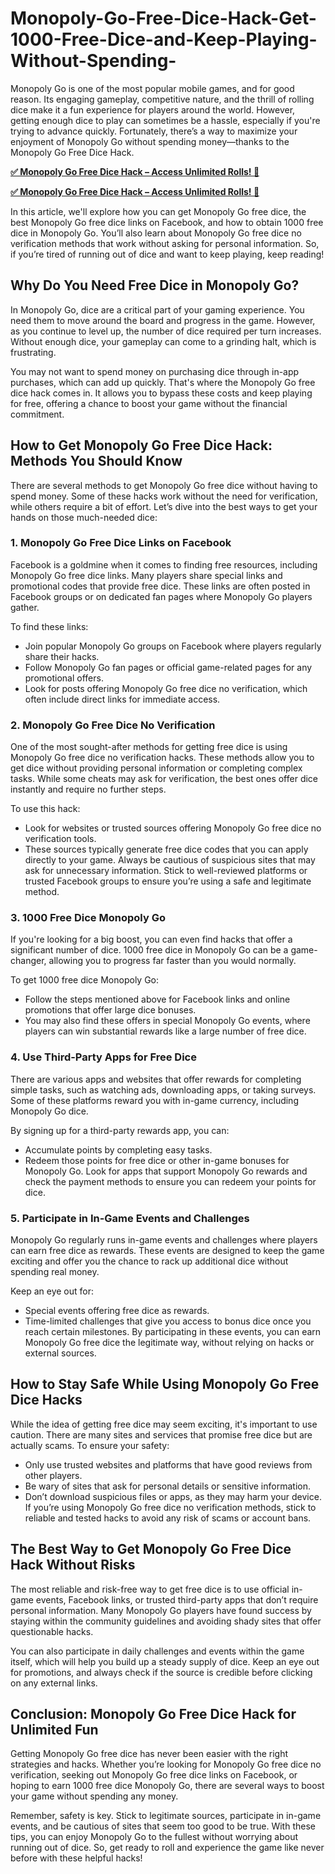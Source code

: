 # Monopoly-Go-Free-Dice-Hack-Get-1000-Free-Dice-and-Keep-Playing-Without-Spending-
Monopoly Go is one of the most popular mobile games, and for good reason. Its engaging gameplay, competitive nature, and the thrill of rolling dice make it a fun experience for players around the world. However, getting enough dice to play can sometimes be a hassle, especially if you're trying to advance quickly. Fortunately, there’s a way to maximize your enjoyment of Monopoly Go without spending money—thanks to the Monopoly Go Free Dice Hack.

**[✅ Monopoly Go Free Dice Hack – Access Unlimited Rolls! 🎲](https://givxo.com/monopoly-go-dice-generator/)**

**[✅ Monopoly Go Free Dice Hack – Access Unlimited Rolls! 🎲](https://givxo.com/monopoly-go-dice-generator/)**

In this article, we'll explore how you can get Monopoly Go free dice, the best Monopoly Go free dice links on Facebook, and how to obtain 1000 free dice in Monopoly Go. You’ll also learn about Monopoly Go free dice no verification methods that work without asking for personal information. So, if you’re tired of running out of dice and want to keep playing, keep reading!

## Why Do You Need Free Dice in Monopoly Go?
In Monopoly Go, dice are a critical part of your gaming experience. You need them to move around the board and progress in the game. However, as you continue to level up, the number of dice required per turn increases. Without enough dice, your gameplay can come to a grinding halt, which is frustrating.

You may not want to spend money on purchasing dice through in-app purchases, which can add up quickly. That's where the Monopoly Go free dice hack comes in. It allows you to bypass these costs and keep playing for free, offering a chance to boost your game without the financial commitment.

## How to Get Monopoly Go Free Dice Hack: Methods You Should Know
There are several methods to get Monopoly Go free dice without having to spend money. Some of these hacks work without the need for verification, while others require a bit of effort. Let’s dive into the best ways to get your hands on those much-needed dice:

### 1. Monopoly Go Free Dice Links on Facebook
Facebook is a goldmine when it comes to finding free resources, including Monopoly Go free dice links. Many players share special links and promotional codes that provide free dice. These links are often posted in Facebook groups or on dedicated fan pages where Monopoly Go players gather.

To find these links:

- Join popular Monopoly Go groups on Facebook where players regularly share their hacks.
- Follow Monopoly Go fan pages or official game-related pages for any promotional offers.
- Look for posts offering Monopoly Go free dice no verification, which often include direct links for immediate access.

### 2. Monopoly Go Free Dice No Verification
One of the most sought-after methods for getting free dice is using Monopoly Go free dice no verification hacks. These methods allow you to get dice without providing personal information or completing complex tasks. While some cheats may ask for verification, the best ones offer dice instantly and require no further steps.

To use this hack:

- Look for websites or trusted sources offering Monopoly Go free dice no verification tools.
- These sources typically generate free dice codes that you can apply directly to your game.
Always be cautious of suspicious sites that may ask for unnecessary information. Stick to well-reviewed platforms or trusted Facebook groups to ensure you’re using a safe and legitimate method.

### 3. 1000 Free Dice Monopoly Go
If you're looking for a big boost, you can even find hacks that offer a significant number of dice. 1000 free dice in Monopoly Go can be a game-changer, allowing you to progress far faster than you would normally.

To get 1000 free dice Monopoly Go:

- Follow the steps mentioned above for Facebook links and online promotions that offer large dice bonuses.
- You may also find these offers in special Monopoly Go events, where players can win substantial rewards like a large number of free dice.

### 4. Use Third-Party Apps for Free Dice
There are various apps and websites that offer rewards for completing simple tasks, such as watching ads, downloading apps, or taking surveys. Some of these platforms reward you with in-game currency, including Monopoly Go dice.

By signing up for a third-party rewards app, you can:

- Accumulate points by completing easy tasks.
- Redeem those points for free dice or other in-game bonuses for Monopoly Go.
Look for apps that support Monopoly Go rewards and check the payment methods to ensure you can redeem your points for dice.

### 5. Participate in In-Game Events and Challenges
Monopoly Go regularly runs in-game events and challenges where players can earn free dice as rewards. These events are designed to keep the game exciting and offer you the chance to rack up additional dice without spending real money.

Keep an eye out for:

- Special events offering free dice as rewards.
- Time-limited challenges that give you access to bonus dice once you reach certain milestones.
By participating in these events, you can earn Monopoly Go free dice the legitimate way, without relying on hacks or external sources.

## How to Stay Safe While Using Monopoly Go Free Dice Hacks
While the idea of getting free dice may seem exciting, it's important to use caution. There are many sites and services that promise free dice but are actually scams. To ensure your safety:

- Only use trusted websites and platforms that have good reviews from other players.
- Be wary of sites that ask for personal details or sensitive information.
- Don’t download suspicious files or apps, as they may harm your device.
If you’re using Monopoly Go free dice no verification methods, stick to reliable and tested hacks to avoid any risk of scams or account bans.

## The Best Way to Get Monopoly Go Free Dice Hack Without Risks
The most reliable and risk-free way to get free dice is to use official in-game events, Facebook links, or trusted third-party apps that don’t require personal information. Many Monopoly Go players have found success by staying within the community guidelines and avoiding shady sites that offer questionable hacks.

You can also participate in daily challenges and events within the game itself, which will help you build up a steady supply of dice. Keep an eye out for promotions, and always check if the source is credible before clicking on any external links.

## Conclusion: Monopoly Go Free Dice Hack for Unlimited Fun
Getting Monopoly Go free dice has never been easier with the right strategies and hacks. Whether you’re looking for Monopoly Go free dice no verification, seeking out Monopoly Go free dice links on Facebook, or hoping to earn 1000 free dice Monopoly Go, there are several ways to boost your game without spending any money.

Remember, safety is key. Stick to legitimate sources, participate in in-game events, and be cautious of sites that seem too good to be true. With these tips, you can enjoy Monopoly Go to the fullest without worrying about running out of dice. So, get ready to roll and experience the game like never before with these helpful hacks!
